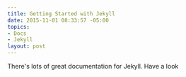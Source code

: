 ```yaml
---
title: Getting Started with Jekyll
date: 2015-11-01 08:33:57 -05:00
topics:
- Docs
- Jekyll
layout: post
---
```


There's lots of great documentation for Jekyll. Have a look

<!--more-->
